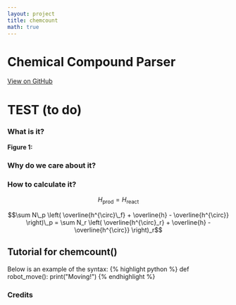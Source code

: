 ```yaml
---
layout: project
title: chemcount
math: true
---
```


# Chemical Compound Parser

[View on GitHub](https://github.com/yoon-zh/chemcount)

# TEST (to do)

### What is it?


**Figure 1:** 

### Why do we care about it?

### How to calculate it?


$$H_{\text{prod}} = H_{\text{react}}$$

$$\sum N\_p \left( \overline{h^{\circ}\_f} + \overline{h} - \overline{h^{\circ}} \right)\_p = \sum N_r \left( \overline{h^{\circ}_r} + \overline{h} - \overline{h^{\circ}} \right)_r$$


## Tutorial for chemcount()

Below is an example of the syntax:
{% highlight python %}
def robot_move():
    print("Moving!")
{% endhighlight %}

### Credits

<!--Written by Jorge Porras (2025)-->

